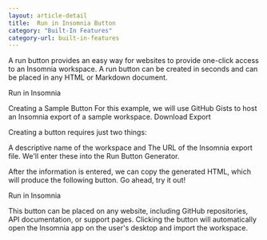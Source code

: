 ```yaml
---
layout: article-detail
title:  Run in Insomnia Button
category: "Built-In Features"
category-url: built-in-features
---
```


A run button provides an easy way for websites to provide one-click access to an Insomnia workspace. A run button can be created in seconds and can be placed in any HTML or Markdown document.

Run in Insomnia

Creating a Sample Button
For this example, we will use GitHub Gists to host an Insomnia export of a sample workspace. Download Export

Creating a button requires just two things:

A descriptive name of the workspace and 
The URL of the Insomnia export file.
We'll enter these into the Run Button Generator.

After the information is entered, we can copy the generated HTML, which will produce the following button. Go ahead, try it out!

Run in Insomnia

This button can be placed on any website, including GitHub repositories, API documentation, or support pages. Clicking the button will automatically open the Insomnia app on the user's desktop and import the workspace.

